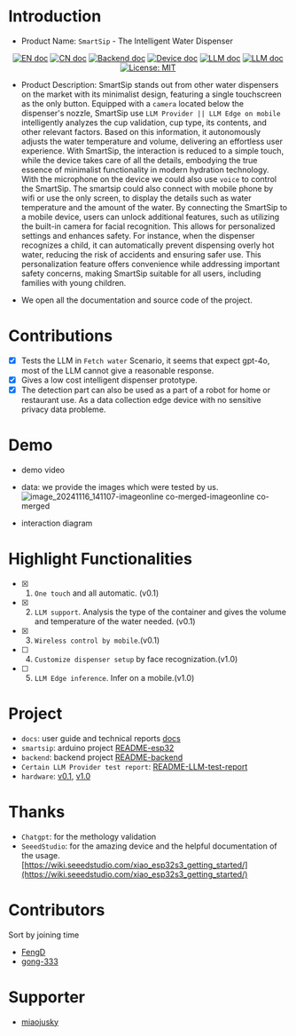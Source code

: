 # Introduction

* Product Name: `SmartSip` - The Intelligent Water Dispenser

<p align="center">
<a href="README.md"><img src="https://img.shields.io/badge/document-English-blue.svg" alt="EN doc"></a>
<a href="docs/README_CN.md"><img src="https://img.shields.io/badge/文档-中文版-blue.svg" alt="CN doc"></a>
<a href="docs/README-backend.md"><img src="https://img.shields.io/badge/document-BackendDoc-green.svg" alt="Backend doc"></a>
<a href="docs/README-esp32.md"><img src="https://img.shields.io/badge/document-DeviceDoc-green.svg" alt="Device doc"></a>
<a href="docs/README-LLM-test-report.md"><img src="https://img.shields.io/badge/document-LLMProviderTestReport-green.svg" alt="LLM doc"></a>
<a href="docs/README_hardware.md"><img src="https://img.shields.io/badge/document-HardwareDoc-green.svg" alt="LLM doc"></a>
<a href="https://opensource.org/licenses/MIT"><img src="https://img.shields.io/badge/License-MIT-blue.svg" alt="License: MIT"></a>
</p>

* Product Description: SmartSip stands out from other water dispensers on the market with its minimalist design, featuring a single touchscreen as the only button. Equipped with a `camera` located below the dispenser's nozzle, SmartSip use `LLM Provider || LLM Edge on mobile` intelligently analyzes the cup validation, cup type, its contents, and other relevant factors. Based on this information, it autonomously adjusts the water temperature and volume, delivering an effortless user experience. With SmartSip, the interaction is reduced to a simple touch, while the device takes care of all the details, embodying the true essence of minimalist functionality in modern hydration technology. With the microphone on the device we could also use `voice` to control the SmartSip. The smartsip could also connect with mobile phone by wifi or use the only screen, to display the details such as water temperature and the amount of the water. By connecting the SmartSip to a mobile device, users can unlock additional features, such as utilizing the built-in camera for facial recognition. This allows for personalized settings and enhances safety. For instance, when the dispenser recognizes a child, it can automatically prevent dispensing overly hot water, reducing the risk of accidents and ensuring safer use. This personalization feature offers convenience while addressing important safety concerns, making SmartSip suitable for all users, including families with young children.

* We open all the documentation and source code of the project.

# Contributions
* [x] Tests the LLM in `Fetch water` Scenario, it seems that expect gpt-4o, most of the LLM cannot give a reasonable response.
* [x] Gives a low cost intelligent dispenser prototype.
* [x] The detection part can also be used as a part of a robot for home or restaurant use. As a data collection edge device with no sensitive privacy data probleme.  

# Demo

* demo video

* data: we provide the images which were tested by us.
  ![image_20241116_141107-imageonline co-merged-imageonline co-merged](https://github.com/user-attachments/assets/cf595d52-b53a-471d-80e4-1062a065b541)

* interaction diagram

# Highlight Functionalities

* [x] 1. `One touch` and all automatic. (v0.1)
* [x] 2. `LLM support`. Analysis the type of the container and gives the volume and temperature of the water needed. (v0.1)
* [x] 3. `Wireless control by mobile`.(v0.1)
* [ ] 4. `Customize dispenser setup` by face recognization.(v1.0)
* [ ] 5. `LLM Edge inference`. Infer on a mobile.(v1.0)

# Project
* `docs`: user guide and technical reports [docs](https://github.com/FengD/SmartSip/tree/main/docs)
* `smartsip`: arduino project [README-esp32](https://github.com/FengD/SmartSip/blob/main/docs/README-esp32.md)
* `backend`: backend project [README-backend](https://github.com/FengD/SmartSip/blob/main/docs/README-backend.md)
* `Certain LLM Provider test report`: [README-LLM-test-report](https://github.com/FengD/SmartSip/blob/main/docs/README-LLM-test-report.md)
* `hardware`: [v0.1](https://github.com/FengD/SmartSip/blob/main/docs/README_hardware.md), [v1.0]()

# Thanks

* `Chatgpt`: for the methology validation
* `SeeedStudio`: for the amazing device and the helpful documentation of the usage. [https://wiki.seeedstudio.com/xiao_esp32s3_getting_started/](https://wiki.seeedstudio.com/xiao_esp32s3_getting_started/)

# Contributors

Sort by joining time

* [FengD](https://github.com/FengD)
* [gong-333](https://github.com/gong-333)

# Supporter
* [miaojusky](https://github.com/miaojusky)
